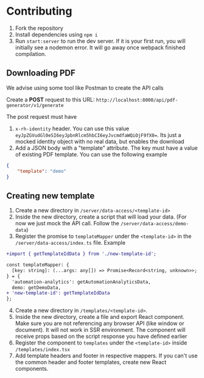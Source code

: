 # Contributing

1. Fork the repository
2. Install dependencies using `npm i`
3. Run `start:server` to run the dev server. If it is your first run, you will initially see a nodemon error. It will go away once webpack finished compilation.

## Downloading PDF

We advise using some tool like Postman to create the API calls

Create a **POST** request to this URL: `http://localhost:8000/api/pdf-generator/v1/generate`

The post request must have
1. `x-rh-identity` header. You can use this value `eyJpZGVudGl0eSI6eyJpbnRlcm5hbCI6eyJvcmdfaWQiOjF9fX0=`. Its just a mocked identity object with no real data, but enables the download
2. Add a JSON body with a "template" attribute. The key must have a value of existing PDF template. You can use the following example

```JSON
{
    "template": "demo"
}
```

## Creating new template

1. Create a new directory in `/server/data-access/<template-id>`
2. Inside the new directory, create a script that will load your data. (For now we just mock the API call. Follow the `/server/data-access/demo-data`)
3. Register the promise to `templateMapper` under the `<template-id>` in the `/server/data-access/index.ts` file. Example

```diff
+import { getTemplateIdData } from './new-template-id';

const templateMapper: {
  [key: string]: (...args: any[]) => Promise<Record<string, unknown>>;
} = {
  'automation-analytics': getAutomationAnalyticsData,
  demo: getDemoData,
+ 'new-template-id': getTemplateIdData
};
```
4. Create a new directory in `/templates/<template-id>`.
5. Inside the new directory, create a file and export React component. Make sure you are not referencing any browser API (like window or document). It will not work in SSR environment. The component will receive props based on the script response you have defined earlier
6. Register the component to `templates` under the `<template-id>` inside `/templates/index.tsx`
7. Add template headers and footer in respective mappers. If you can't use the common header and footer templates, create new React components.
